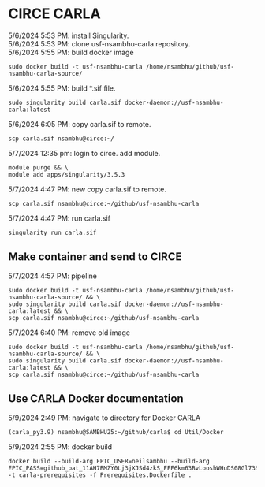 # CIRCE CARLA
5/6/2024 5:53 PM: install Singularity.  
5/6/2024 5:53 PM: clone usf-nsambhu-carla repository.  
5/6/2024 5:55 PM: build docker image  
```
sudo docker build -t usf-nsambhu-carla /home/nsambhu/github/usf-nsambhu-carla-source/
```
5/6/2024 5:55 PM: build \*.sif file.  
```
sudo singularity build carla.sif docker-daemon://usf-nsambhu-carla:latest
```
5/6/2024 6:05 PM: copy carla.sif to remote.  
```
scp carla.sif nsambhu@circe:~/
```
5/7/2024 12:35 pm: login to circe. add module.  
```
module purge && \
module add apps/singularity/3.5.3
```
5/7/2024 4:47 PM: new copy carla.sif to remote.  
```
scp carla.sif nsambhu@circe:~/github/usf-nsambhu-carla
```
5/7/2024 4:47 PM: run carla.sif
```
singularity run carla.sif
```
## Make container and send to CIRCE
5/7/2024 4:57 PM: pipeline
```
sudo docker build -t usf-nsambhu-carla /home/nsambhu/github/usf-nsambhu-carla-source/ && \
sudo singularity build carla.sif docker-daemon://usf-nsambhu-carla:latest && \
scp carla.sif nsambhu@circe:~/github/usf-nsambhu-carla
```
5/7/2024 6:40 PM: remove old image
```
sudo docker build -t usf-nsambhu-carla /home/nsambhu/github/usf-nsambhu-carla-source/ && \
sudo singularity build carla.sif docker-daemon://usf-nsambhu-carla:latest && \
scp carla.sif nsambhu@circe:~/github/usf-nsambhu-carla
```
## Use CARLA Docker documentation
5/9/2024 2:49 PM: navigate to directory for Docker CARLA
```
(carla_py3.9) nsambhu@SAMBHU25:~/github/carla$ cd Util/Docker
```
5/9/2024 2:55 PM: docker build
```
docker build --build-arg EPIC_USER=neilsambhu --build-arg EPIC_PASS=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 -t carla-prerequisites -f Prerequisites.Dockerfile .
```
